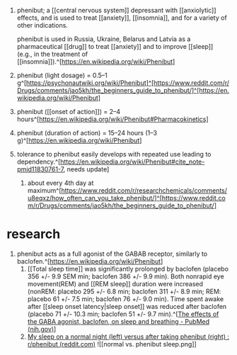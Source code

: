 1. phenibut; a [[central nervous system]] depressant with [[anxiolytic]] effects, and is used to treat [[anxiety]], [[insomnia]], and for a variety of other indications.
   
   phenibut is used in Russia, Ukraine, Belarus and Latvia as a pharmaceutical [[drug]] to treat [[anxiety]] and to improve [[sleep]] (e.g., in the treatment of [[insomnia]]).^[https://en.wikipedia.org/wiki/Phenibut]
2. phenibut (light dosage) = 0.5–1 g^[https://psychonautwiki.org/wiki/Phenibut]^[https://www.reddit.com/r/Drugs/comments/jao5kh/the_beginners_guide_to_phenibut/]^[https://en.wikipedia.org/wiki/Phenibut]
3. phenibut ([[onset of action]]) = 2–4 hours^[https://en.wikipedia.org/wiki/Phenibut#Pharmacokinetics]
4. phenibut (duration of action) = 15–24 hours (1–3 g)^[https://en.wikipedia.org/wiki/Phenibut]
5. tolerance to phenibut easily develops with repeated use leading to dependency.^[https://en.wikipedia.org/wiki/Phenibut#cite_note-pmid11830761-7, needs update]
	1. about every 4th day at maximum^[https://www.reddit.com/r/researchchemicals/comments/u8eqxz/how_often_can_you_take_phenibut/]^[https://www.reddit.com/r/Drugs/comments/jao5kh/the_beginners_guide_to_phenibut/]

# research
1. phenibut acts as a full agonist of the GABAB receptor, similarly to baclofen.^[https://en.wikipedia.org/wiki/Phenibut]
	1. [[Total sleep time]] was significantly prolonged by baclofen (placebo 356 +/- 9.9 SEM min; baclofen 386 +/- 9.9 min). Both nonrapid eye movement(REM) and [[REM sleep]] duration were increased (nonREM: placebo 295 +/- 6.8 min; baclofen 311 +/- 8.9 min; REM: placebo 61 +/- 7.5 min; baclofen 76 +/- 9.0 min). Time spent awake after [[sleep onset latency|sleep onset]] was reduced after baclofen (placebo 71 +/- 10.3 min; baclofen 51 +/- 9.7 min).^[[The effects of the GABA agonist, baclofen, on sleep and breathing - PubMed (nih.gov)](https://pubmed.ncbi.nlm.nih.gov/7758556/)]
	2. [My sleep on a normal night (left) versus after taking phenibut (right) : r/phenibut (reddit.com)](https://www.reddit.com/r/phenibut/comments/9jtqeq/my_sleep_on_a_normal_night_left_versus_after/) ![[normal vs. phenibut sleep.png]]